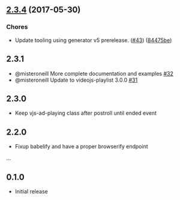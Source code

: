 <a name="2.3.4"></a>
## [2.3.4](https://github.com/brightcove/videojs-playlist-ui/compare/v2.3.3...v2.3.4) (2017-05-30)

### Chores

* Update tooling using generator v5 prerelease. ([#43](https://github.com/brightcove/videojs-playlist-ui/issues/43)) ([84475be](https://github.com/brightcove/videojs-playlist-ui/commit/84475be))

## 2.3.1

* @misteroneill More complete documentation and examples [#32](https://github.com/brightcove/videojs-playlist-ui/pull/32)
* @misteroneill Update to videojs-playlist 3.0.0 [#31](https://github.com/brightcove/videojs-playlist-ui/pull/31)

## 2.3.0

* Keep vjs-ad-playing class after postroll until ended event

## 2.2.0

* Fixup babelify and have a proper browserify endpoint

...

## 0.1.0

* Initial release
